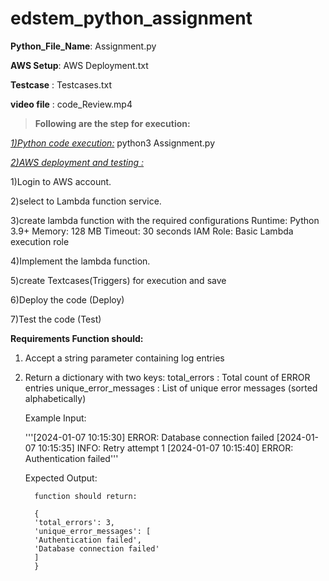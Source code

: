 # edstem_python_assignment

**Python_File_Name**: Assignment.py

**AWS Setup**: AWS Deployment.txt

**Testcase** : Testcases.txt

**video file** : code_Review.mp4

>**Following are the step for execution:**


<ins>_1)Python code execution:_</ins>
   python3 Assignment.py
   
<ins>_2)AWS deployment and testing :_</ins>

  1)Login to AWS account.
  
  2)select to Lambda function service.
  
  3)create lambda function with the required configurations
      Runtime: Python 3.9+
      Memory: 128 MB
      Timeout: 30 seconds
      IAM Role: Basic Lambda execution role
      
  4)Implement the lambda function.
  
  5)create Textcases(Triggers) for execution and save
  
  6)Deploy the code (Deploy)
  
  7)Test the code (Test)
  
**Requirements Function should:**
   1. Accept a string parameter containing log entries
   2. Return a dictionary with two keys:
      total_errors : Total count of ERROR entries
      unique_error_messages : List of unique error messages (sorted
      alphabetically)
      
      Example Input:

      '''[2024-01-07 10:15:30] ERROR: Database connection failed
                        [2024-01-07 10:15:35] INFO: Retry attempt 1
                        [2024-01-07 10:15:40] ERROR: Authentication failed'''
      
      Expected Output:
      
            function should return:
      
            {
            'total_errors': 3,
            'unique_error_messages': [
            'Authentication failed',
            'Database connection failed'
            ]
            }
      
        
  

  
